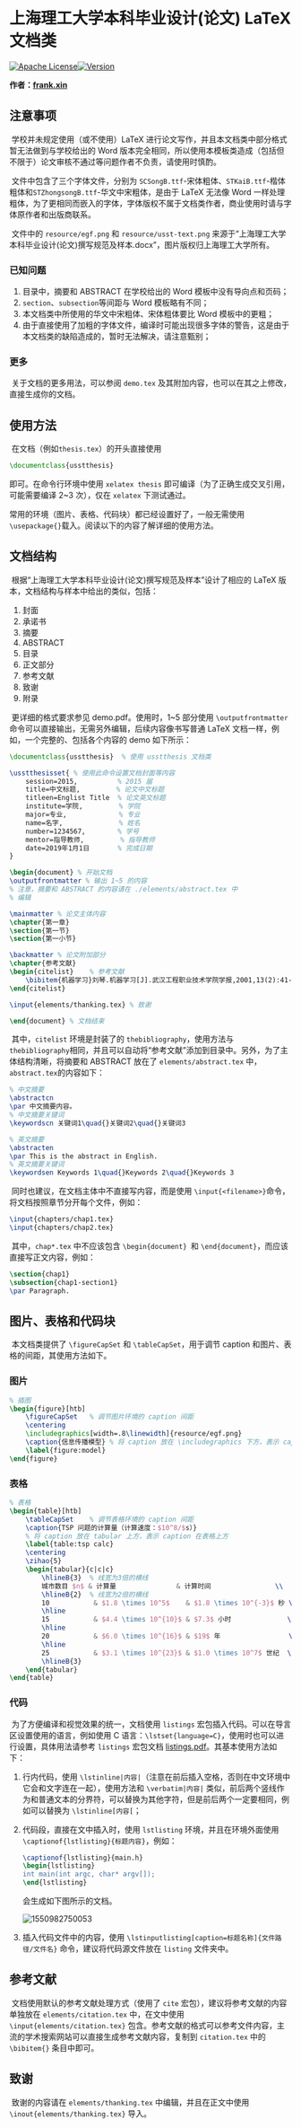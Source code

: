 # 上海理工大学本科毕业设计(论文) LaTeX 文档类

[![Apache License](https://img.shields.io/badge/LICENSE-Apache-orange.svg)]()[![Version](https://img.shields.io/badge/version-2-yellow.svg)]()

**作者：[frank.xin](http://frank.xin)**

## 注意事项

​        学校并未规定使用（或不使用）LaTeX 进行论文写作，并且本文档类中部分格式暂无法做到与学校给出的 Word 版本完全相同，所以使用本模板类造成（包括但不限于）论文审核不通过等问题作者不负责，请使用时慎酌。

​        文件中包含了三个字体文件，分别为 `SCSongB.ttf`-宋体粗体、`STKaiB.ttf`-楷体粗体和`STZhongsongB.ttf`-华文中宋粗体，是由于 LaTeX 无法像 Word 一样处理粗体，为了更相同而嵌入的字体，字体版权不属于文档类作者，商业使用时请与字体原作者和出版商联系。

​        文件中的 `resource/egf.png` 和 `resource/usst-text.png` 来源于“上海理工大学本科毕业设计(论文)撰写规范及样本.docx”，图片版权归上海理工大学所有。

### 已知问题

1. 目录中，摘要和 ABSTRACT 在学校给出的 Word 模板中没有导向点和页码；
2. `section`、`subsection`等间距与 Word 模板略有不同；
3. 本文档类中所使用的华文中宋粗体、宋体粗体要比 Word 模板中的更粗；
4. 由于直接使用了加粗的字体文件，编译时可能出现很多字体的警告，这是由于本文档类的缺陷造成的，暂时无法解决，请注意甄别；

### 更多

​        关于文档的更多用法，可以参阅 `demo.tex` 及其附加内容，也可以在其之上修改，直接生成你的文档。

## 使用方法

​        在文档（例如`thesis.tex`）的开头直接使用

```latex
\documentclass{usstthesis}
```

即可。在命令行环境中使用 `xelatex thesis` 即可编译（为了正确生成交叉引用，可能需要编译 2~3 次），仅在 `xelatex` 下测试通过。

常用的环境（图片、表格、代码块）都已经设置好了，一般无需使用`\usepackage{}`载入。阅读以下的内容了解详细的使用方法。

## 文档结构

​        根据“上海理工大学本科毕业设计(论文)撰写规范及样本”设计了相应的 LaTeX 版本，文档结构与样本中给出的类似，包括：

1. 封面
2. 承诺书
3. 摘要
4. ABSTRACT
5. 目录
6. 正文部分
7. 参考文献
8. 致谢
9. 附录

​        更详细的格式要求参见 demo.pdf。使用时，1~5 部分使用 `\outputfrontmatter` 命令可以直接输出，无需另外编辑，后续内容像书写普通 LaTeX 文档一样，例如，一个完整的、包括各个内容的 demo 如下所示：

```latex
\documentclass{usstthesis}	% 使用 usstthesis 文档类

\usstthesisset{	% 使用此命令设置文档封面等内容
    session=2015,          % 2015 届
    title=中文标题,         % 论文中文标题
    titleen=Englist Title  % 论文英文标题
    institute=学院,         % 学院
    major=专业,             % 专业
    name=名字,              % 姓名
    number=1234567,        % 学号
    mentor=指导教师,         % 指导教师
    date=2019年1月1日       % 完成日期
}

\begin{document} % 开始文档
\outputfrontmatter % 输出 1~5 的内容
% 注意，摘要和 ABSTRACT 的内容请在 ./elements/abstract.tex 中
% 编辑

\mainmatter % 论文主体内容
\chapter{第一章}
\section{第一节}
\section{第一小节}

\backmatter % 论文附加部分
\chapter{参考文献}
\begin{citelist}	% 参考文献
    \bibitem{机器学习}刘琴.机器学习[J].武汉工程职业技术学院学报,2001,13(2):41-44.
\end{citelist}

\input{elements/thanking.tex} % 致谢

\end{document} % 文档结束
```

​        其中，`citelist` 环境是封装了的 `thebibliography`，使用方法与 `thebibliography`相同，并且可以自动将“参考文献”添加到目录中。另外，为了主体结构清晰，将摘要和 ABSTRACT 放在了 `elements/abstract.tex` 中，`abstract.tex`的内容如下：

```latex
% 中文摘要
\abstractcn
\par 中文摘要内容。
% 中文摘要关键词
\keywordscn 关键词1\quad{}关键词2\quad{}关键词3

% 英文摘要
\abstracten
\par This is the abstract in English.
% 英文摘要关键词
\keywordsen Keywords 1\quad{}Keywords 2\quad{}Keywords 3
```

​        同时也建议，在文档主体中不直接写内容，而是使用 `\input{<filename>}`命令，将文档按照章节分开每个文件，例如：

``` latex
\input{chapters/chap1.tex}
\input{chapters/chap2.tex}
```

​        其中，`chap*.tex` 中不应该包含 `\begin{document} `和 `\end{document}`，而应该直接写正文内容，例如：

```latex
\section{chap1}
\subsection{chap1-section1}
\par Paragraph.
```

## 图片、表格和代码块

​        本文档类提供了 `\figureCapSet` 和 `\tableCapSet`，用于调节 caption 和图片、表格的间距，其使用方法如下。

### 图片

```latex
% 插图
\begin{figure}[htb]
    \figureCapSet	% 调节图片环境的 caption 间距
    \centering
    \includegraphics[width=.8\linewidth]{resource/egf.png}
    \caption{信息传播模型} % 将 caption 放在 \includegraphics 下方，表示 caption 在图片下方
    \label{figure:model}
\end{figure}
```

### 表格

```latex
% 表格
\begin{table}[htb]
    \tableCapSet    % 调节表格环境的 caption 间距
    \caption{TSP 问题的计算量（计算速度：$10^8/$s）}
    % 将 caption 放在 tabular 上方，表示 caption 在表格上方
    \label{table:tsp calc}
    \centering
    \zihao{5}
    \begin{tabular}{c|c|c}
        \hlineB{3}  % 线宽为3倍的横线
        城市数目 $n$ & 计算量               & 计算时间                \\
        \hlineB{2}  % 线宽为2倍的横线
        10           & $1.8 \times 10^5$    & $1.8 \times 10^{-3}$ 秒 \\
        \hline
        15           & $4.4 \times 10^{10}$ & $7.3$ 小时              \\
        \hline
        20           & $6.0 \times 10^{16}$ & $19$ 年                 \\
        \hline
        25           & $3.1 \times 10^{23}$ & $1.0 \times 10^7$ 世纪  \\
        \hlineB{3}
    \end{tabular}
\end{table}
```

### 代码

​        为了方便编译和视觉效果的统一，文档使用 `listings` 宏包插入代码。可以在导言区设置使用的语言，例如使用 C 语言：`\lstset{language=C}`，使用时也可以进行设置，具体用法请参考 `listings` 宏包文档 [listings.pdf](http://mirrors.ctan.org/macros/latex/contrib/listings/listings.pdf)。其基本使用方法如下：
1. 行内代码，使用 `\lstinline|内容|`（注意在前后插入空格，否则在中文环境中它会和文字连在一起），使用方法和 `\verbatim|内容|` 类似，前后两个竖线作为和普通文本的分界符，可以替换为其他字符，但是前后两个一定要相同，例如可以替换为 `\lstinline[内容[`；

2. 代码段，直接在文中插入时，使用 `lstlisting` 环境，并且在环境外面使用 `\captionof{lstlisting}{标题内容}`，例如：

   ```latex
   \captionof{lstlisting}{main.h}
   \begin{lstlisting}
   int main(int argc, char* argv[]);
   \end{lstlisting}
   ```

   会生成如下图所示的文档。

   ![1550982750053](../images/1550982750053.png)

3. 插入代码文件中的内容，使用 `\lstinputlisting[caption=标题名称]{文件路径/文件名}` 命令，建议将代码源文件放在 `listing` 文件夹中。

## 参考文献

​        文档使用默认的参考文献处理方式（使用了 `cite` 宏包），建议将参考文献的内容单独放在 `elements/citation.tex` 中，在文中使用 `\input{elements/citation.tex}` 包含。参考文献的格式可以参考文件内容，主流的学术搜索网站可以直接生成参考文献内容，复制到 `citation.tex` 中的 `\bibitem{}` 条目中即可。

## 致谢

​        致谢的内容请在 `elements/thanking.tex` 中编辑，并且在正文中使用 `\inout{elements/thanking.tex}` 导入。
